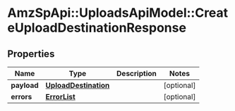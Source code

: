 # AmzSpApi::UploadsApiModel::CreateUploadDestinationResponse

## Properties
Name | Type | Description | Notes
------------ | ------------- | ------------- | -------------
**payload** | [**UploadDestination**](UploadDestination.md) |  | [optional] 
**errors** | [**ErrorList**](ErrorList.md) |  | [optional] 


